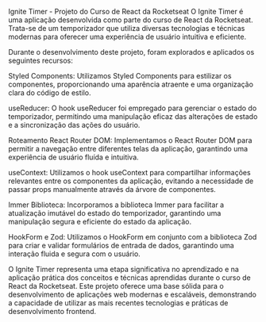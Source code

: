 Ignite Timer - Projeto do Curso de React da Rocketseat
O Ignite Timer é uma aplicação desenvolvida como parte do curso de React da Rocketseat. Trata-se de um temporizador que utiliza diversas tecnologias e técnicas modernas para oferecer uma experiência de usuário intuitiva e eficiente.

Durante o desenvolvimento deste projeto, foram explorados e aplicados os seguintes recursos:

Styled Components: Utilizamos Styled Components para estilizar os componentes, proporcionando uma aparência atraente e uma organização clara do código de estilo.

useReducer: O hook useReducer foi empregado para gerenciar o estado do temporizador, permitindo uma manipulação eficaz das alterações de estado e a sincronização das ações do usuário.

Roteamento React Router DOM: Implementamos o React Router DOM para permitir a navegação entre diferentes telas da aplicação, garantindo uma experiência de usuário fluída e intuitiva.

useContext: Utilizamos o hook useContext para compartilhar informações relevantes entre os componentes da aplicação, evitando a necessidade de passar props manualmente através da árvore de componentes.

Immer Biblioteca: Incorporamos a biblioteca Immer para facilitar a atualização imutável do estado do temporizador, garantindo uma manipulação segura e eficiente do estado da aplicação.

HookForm e Zod: Utilizamos o HookForm em conjunto com a biblioteca Zod para criar e validar formulários de entrada de dados, garantindo uma interação fluida e segura com o usuário.

O Ignite Timer representa uma etapa significativa no aprendizado e na aplicação prática dos conceitos e técnicas aprendidas durante o curso de React da Rocketseat. Este projeto oferece uma base sólida para o desenvolvimento de aplicações web modernas e escaláveis, demonstrando a capacidade de utilizar as mais recentes tecnologias e práticas de desenvolvimento frontend.
